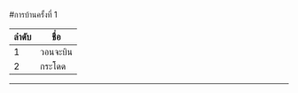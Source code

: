 #การบ้านครั้งที่ 1

ลำดับ  |  ชื่อ      |
------|-----------
1     | วอนจะบิน  |
2     | กระโดด    |
------------------
